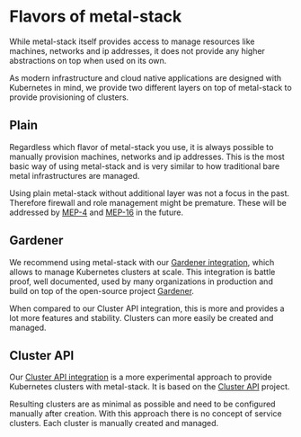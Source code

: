 # Flavors of metal-stack

While metal-stack itself provides access to manage resources like machines, networks and ip addresses, it does not provide any higher abstractions on top when used on its own.

As modern infrastructure and cloud native applications are designed with Kubernetes in mind, we provide two different layers on top of metal-stack to provide provisioning of clusters.

## Plain

Regardless which flavor of metal-stack you use, it is always possible to manually provision machines, networks and ip addresses. This is the most basic way of using metal-stack and is very similar to how traditional bare metal infrastructures are managed.

Using plain metal-stack without additional layer was not a focus in the past. Therefore firewall and role management might be premature. These will be addressed by [MEP-4](../developers/proposals/MEP4/README.md) and [MEP-16](../developers/proposals/MEP16/README.md) in the future.

## Gardener

We recommend using metal-stack with our [Gardener integration](../concepts/kubernetes/gardener.md), which allows to manage Kubernetes clusters at scale. This integration is battle proof, well documented, used by many organizations in production and build on top of the open-source project [Gardener](https://gardener.cloud/).

When compared to our Cluster API integration, this is more and provides a lot more features and stability. Clusters can more easily be created and managed.

## Cluster API

Our [Cluster API integration](https://github.com/metal-stack/cluster-api-provider-metal-stack) is a more experimental approach to provide Kubernetes clusters with metal-stack. It is based on the [Cluster API](https://cluster-api.sigs.k8s.io/) project.

Resulting clusters are as minimal as possible and need to be configured manually after creation. With this approach there is no concept of service clusters. Each cluster is manually created and managed.
